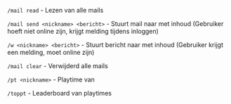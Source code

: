 `/mail read` - Lezen van alle mails

`/mail send <nickname> <bericht>` - Stuurt mail naar <nickname> met inhoud <bericht> (Gebruiker hoeft niet online zijn, krijgt melding tijdens inloggen)
  
`/w <nickname> <bericht>` - Stuurt bericht naar <nickname> met inhoud <bericht> (Gebruiker krijgt een melding, moet online zijn)
  
`/mail clear` - Verwijderd alle mails

`/pt <nickname>` - Playtime van <nickname>
  
`/toppt` - Leaderboard van playtimes
